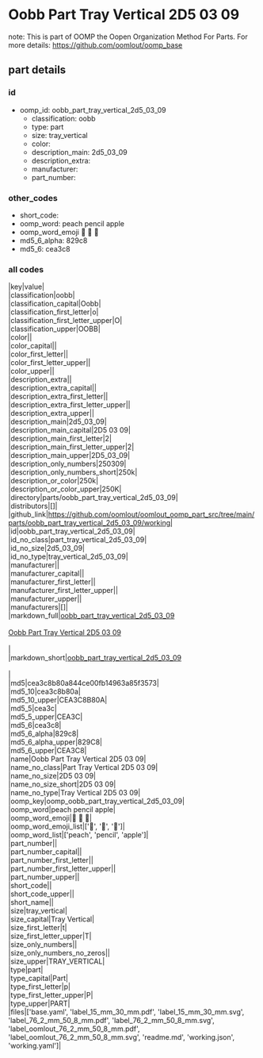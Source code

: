 # Oobb Part Tray Vertical 2D5 03 09  

note: This is part of OOMP the Oopen Organization Method For Parts. For more details: https://github.com/oomlout/oomp_base

##  part details





### id
* oomp_id: oobb_part_tray_vertical_2d5_03_09
  * classification: oobb
  * type: part
  * size: tray_vertical
  * color: 
  * description_main: 2d5_03_09
  * description_extra: 
  * manufacturer: 
  * part_number: 

### other_codes
* short_code: 
* oomp_word: peach pencil apple
* oomp_word_emoji :peach: :pencil: :apple:
* md5_6_alpha: 829c8
* md5_6: cea3c8

### all codes 
|key|value|  
|classification|oobb|  
|classification_capital|Oobb|  
|classification_first_letter|o|  
|classification_first_letter_upper|O|  
|classification_upper|OOBB|  
|color||  
|color_capital||  
|color_first_letter||  
|color_first_letter_upper||  
|color_upper||  
|description_extra||  
|description_extra_capital||  
|description_extra_first_letter||  
|description_extra_first_letter_upper||  
|description_extra_upper||  
|description_main|2d5_03_09|  
|description_main_capital|2D5 03 09|  
|description_main_first_letter|2|  
|description_main_first_letter_upper|2|  
|description_main_upper|2D5_03_09|  
|description_only_numbers|250309|  
|description_only_numbers_short|250k|  
|description_or_color|250k|  
|description_or_color_upper|250K|  
|directory|parts/oobb_part_tray_vertical_2d5_03_09|  
|distributors|[]|  
|github_link|https://github.com/oomlout/oomlout_oomp_part_src/tree/main/parts/oobb_part_tray_vertical_2d5_03_09/working|  
|id|oobb_part_tray_vertical_2d5_03_09|  
|id_no_class|part_tray_vertical_2d5_03_09|  
|id_no_size|2d5_03_09|  
|id_no_type|tray_vertical_2d5_03_09|  
|manufacturer||  
|manufacturer_capital||  
|manufacturer_first_letter||  
|manufacturer_first_letter_upper||  
|manufacturer_upper||  
|manufacturers|[]|  
|markdown_full|[oobb_part_tray_vertical_2d5_03_09](https://github.com/oomlout/oomlout_oomp_part_src/tree/main/parts/oobb_part_tray_vertical_2d5_03_09/working)<br>[](https://github.com/oomlout/oomlout_oomp_part_src/tree/main/parts/oobb_part_tray_vertical_2d5_03_09/working)<br>[Oobb Part Tray Vertical 2D5 03 09](https://github.com/oomlout/oomlout_oomp_part_src/tree/main/parts/oobb_part_tray_vertical_2d5_03_09/working)<br><br>|  
|markdown_short|[oobb_part_tray_vertical_2d5_03_09](https://github.com/oomlout/oomlout_oomp_part_src/tree/main/parts/oobb_part_tray_vertical_2d5_03_09/working)<br><br>|  
|md5|cea3c8b80a844ce00fb14963a85f3573|  
|md5_10|cea3c8b80a|  
|md5_10_upper|CEA3C8B80A|  
|md5_5|cea3c|  
|md5_5_upper|CEA3C|  
|md5_6|cea3c8|  
|md5_6_alpha|829c8|  
|md5_6_alpha_upper|829C8|  
|md5_6_upper|CEA3C8|  
|name|Oobb Part Tray Vertical 2D5 03 09|  
|name_no_class|Part Tray Vertical 2D5 03 09|  
|name_no_size|2D5 03 09|  
|name_no_size_short|2D5 03 09|  
|name_no_type|Tray Vertical 2D5 03 09|  
|oomp_key|oomp_oobb_part_tray_vertical_2d5_03_09|  
|oomp_word|peach pencil apple|  
|oomp_word_emoji|:peach: :pencil: :apple:|  
|oomp_word_emoji_list|[':peach:', ':pencil:', ':apple:']|  
|oomp_word_list|['peach', 'pencil', 'apple']|  
|part_number||  
|part_number_capital||  
|part_number_first_letter||  
|part_number_first_letter_upper||  
|part_number_upper||  
|short_code||  
|short_code_upper||  
|short_name||  
|size|tray_vertical|  
|size_capital|Tray Vertical|  
|size_first_letter|t|  
|size_first_letter_upper|T|  
|size_only_numbers||  
|size_only_numbers_no_zeros||  
|size_upper|TRAY_VERTICAL|  
|type|part|  
|type_capital|Part|  
|type_first_letter|p|  
|type_first_letter_upper|P|  
|type_upper|PART|  
|files|['base.yaml', 'label_15_mm_30_mm.pdf', 'label_15_mm_30_mm.svg', 'label_76_2_mm_50_8_mm.pdf', 'label_76_2_mm_50_8_mm.svg', 'label_oomlout_76_2_mm_50_8_mm.pdf', 'label_oomlout_76_2_mm_50_8_mm.svg', 'readme.md', 'working.json', 'working.yaml']|  
